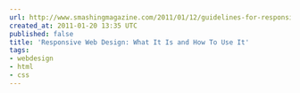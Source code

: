 ```yaml
---
url: http://www.smashingmagazine.com/2011/01/12/guidelines-for-responsive-web-design/
created_at: 2011-01-20 13:35 UTC
published: false
title: 'Responsive Web Design: What It Is and How To Use It'
tags:
- webdesign
- html
- css
---
```



